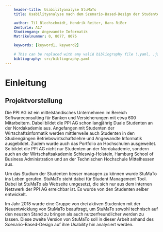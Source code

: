 ```yaml
---
    header-title: Usabilityanalyse StuMaTo
    title: Usabilityanalyse nach dem Szenario-Based-Design der Studentenverwaltungsplattform StuMaTo

    author: Til Blechschmidt, Hendrik Reiter, Hans Rißer 
    Zenturie: A17
    Studiengang: Angewandte Informatik
    Matrikelnummer: 0, 8077, 8075 

    keywords: [keyword1, keyword2]
    
    # This can be replaced with any valid bibliography file (.yaml, .json, .bib)
    bibliography: src/bibliography.yaml
---
```


# Einleitung

## Projektvorstellung
Die PPI AG ist ein mittelständisches Unternehmen im Bereich Softwareconsulting für Banken und Versicherungen mit etwa 600 Mitarbeitern. Dabei bildet die PPI AG schon langjährig Duale Studenten an der Nordakademie aus. Angefangen mit Studenten der Wirtschaftsinformatik werden mittlerweile auch Studenten in den Studiengängen Betriebswirtschaftslehre und Angewandte Informatik ausgebildet. Zudem wurde auch das Portfolio an Hochschulen ausgeweitet. So bildet die PPI AG nicht nur Studenten an der Nordakademie, sondern auch an der Wirtschaftsakademie Schleswig-Holstein, Hamburg School of Business Administration und an der Technischen Hochschule Mittelhessen aus.

Um das Studium der Studenten besser managen zu können wurde StuMaTo ins Leben gerufen. StuMaTo steht dabei für Student Management Tool. Dabei ist StuMaTo als Webseite umgesetzt, die sich nur aus dem internen Netzwerk der PPI AG erreichbar ist. Es wurde von den Studenten selber entwickelt.

Im Jahr 2018 wurde eine Gruppe von drei aktiven Studenten mit der Neuentwicklung von StuMaTo beauftragt, um StuMaTo sowohl technisch auf den neusten Stand zu bringen als auch nutzerfreundlicher werden zu lassen. Diese zweite Version von StuMaTo soll in dieser Arbeit anhand des Scenario-Based-Design auf ihre Usability hin analysiert werden.